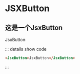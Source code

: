 # JSXButton

## 这是一个JsxButton

<JsxButton>JsxButton</JsxButton>

::: details show code

```html
<JsxButton>JsxButton</JsxButton>
```

:::
